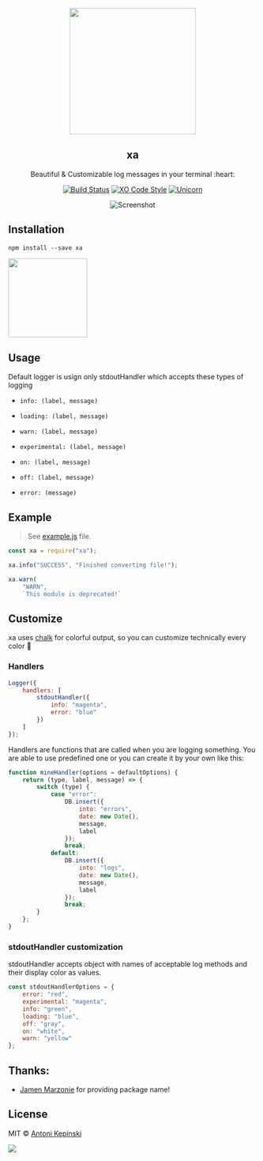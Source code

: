 <p align="center">
  <img src="https://i.imgur.com/2n3U5I8.png" href="https://github.com/xxczaki/xa" height="256">
  <h2 align="center">xa</h2>
  <p align="center">Beautiful & Customizable log messages in your terminal :heart:<p>
  
<p align="center">  
<a href="https://travis-ci.org/xxczaki/xa"><img src="https://travis-ci.org/xxczaki/xa.svg?branch=master" alt="Build Status"></a> <a href="https://github.com/sindresorhus/xo"><img src="https://img.shields.io/badge/code_style-XO-5ed9c7.svg" alt="XO Code Style"></a> 
<a href="https://www.youtube.com/watch?v=9auOCbH5Ns4"><img src="https://img.shields.io/badge/unicorn-approved-ff69b4.svg" alt="Unicorn"></a>
  </p>
  
 
 <p align="center"><img src="https://i.imgur.com/LxRnkIN.png" alt="Screenshot"></p>

## Installation

```
npm install --save xa
```

<a href="https://www.patreon.com/akepinski">
	<img src="https://c5.patreon.com/external/logo/become_a_patron_button@2x.png" width="160">
</a>

## Usage

Default logger is usign only stdoutHandler which accepts these types of logging

- `info: (label, message)`

- `loading: (label, message)`

- `warn: (label, message)`

- `experimental: (label, message)`

- `on: (label, message)`

- `off: (label, message)`

- `error: (message)`

## Example

> See [example.js](https://github.com/xxczaki/xa/blob/master/example.js) file.

```js
const xa = require("xa");

xa.info("SUCCESS", "Finished converting file!");

xa.warn(
	"WARN",
	`This module is deprecated!`
```

## Customize

xa uses [chalk](https://www.npmjs.com/package/chalk) for colorful output, so you can customize technically every color :unicorn:

### Handlers

```js
Logger({
	handlers: [
		stdoutHandler({
			info: "magenta",
			error: "blue"
		})
	]
});
```

Handlers are functions that are called when you are logging something.
You are able to use predefined one or you can create it by your own like this:

```js
function mineHandler(options = defaultOptions) {
	return (type, label, message) => {
		switch (type) {
			case "error":
				DB.insert({
					into: "errors",
					date: new Date(),
					message,
					label
				});
				break;
			default:
				DB.insert({
					into: "logs",
					date: new Date(),
					message,
					label
				});
				break;
		}
	};
}
```

### stdoutHandler customization

stdoutHandler accepts object with names of acceptable log methods and their display color as values.

```js
const stdoutHandlerOptions = {
	error: "red",
	experimental: "magenta",
	info: "green",
	loading: "blue",
	off: "gray",
	on: "white",
	warn: "yellow"
};
```

## Thanks:

- [Jamen Marzonie](https://www.npmjs.com/~jamen) for providing package name!

## License

MIT © [Antoni Kepinski](https://akepinski.me)

<a href="https://app.fossa.io/projects/git%2Bgithub.com%2Fxxczaki%2Fxa?ref=badge_large" alt="FOSSA Status"><img src="https://app.fossa.io/api/projects/git%2Bgithub.com%2Fxxczaki%2Fxa.svg?type=large"/></a>
